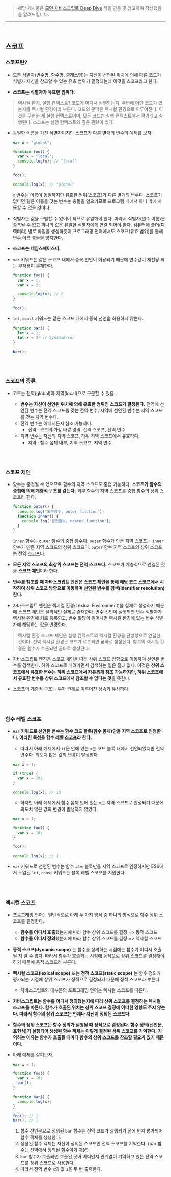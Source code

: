 > 해당 게시물은 [모던 자바스크립트 Deep Dive](https://wikibook.co.kr/mjs/) 책을 인용 및 참고하여 작성했음을 알려드립니다.

---

<br>

## 스코프

### 스코프란?

- 모든 식별자(변수명, 함수명, 클래스명)는 자신이 선언된 위치에 의해 다른 코드가 식별자 자신을 참조할 수 있는 유효 범위가 결정되는데 이것을 스코프라고 한다.

- **스코프는 식별자가 유효한 범위다.**

> 렉시컬 환경, 실행 컨텍스트?
> 코드가 어디서 실행되는지, 주변에 어떤 코드가 있는지를 렉시컬 환경이라 부른다. 코드의 문맥은 렉시컬 환경으로 이루어진다. 이것을 구현한 게 실행 컨텍스트이며, 모든 코드는 실행 컨텍스트에서 평가되고 실행된다. 스코프는 실행 컨텍스트와 깊은 관련이 있다.

- 동일한 이름을 가진 식별자이지만 스코프가 다른 별개의 변수의 예제를 보자.

  ```js
  var x = "global";

  function foo() {
    var x = "local";
    console.log(x); // "local"
  }

  foo();

  console.log(x); // "global"
  ```

  `x` 변수는 이름이 동일하지만 유효한 범위(스코프)가 다른 별개의 변수다.
  스코프가 없다면 같은 이름을 갖는 변수는 충돌을 일으키므로 프로그램 내에서 하나 밖에 사용할 수 없을 것이다.

- 식별자는 값을 구별할 수 있어야 되므로 유일해야 한다. 따라서 식별자(변수 이름)은 중복될 수 없고 하나의 값은 유일한 식별자에게 연결 되어야 한다. 컴퓨터에 폴더(디렉터리) 별로 파일을 생성하듯이 프로그래밍 언어에서도 스코프(유효 범위)를 통해 변수 이름 충돌을 방지한다.

- **스코프는 네임스페이스다.**

- `var` 키워드는 같은 스코프 내에서 중복 선언이 허용되기 때문에 변수값이 재할당 되는 부작용이 존재한다.

  ```js
  function foo() {
    var x = 1;
    var x = 2;

    console.log(x); // 2
  }

  foo();
  ```

- `let`, `const` 키워드는 같은 스코프 내에서 중복 선언을 허용하지 않는다.

  ```js
  function bar() {
    let x = 1;
    let x = 2; // SyntaxError
  }

  bar();
  ```

<br><br>

### 스코프의 종류

- 코드는 전역(global)과 지역(local)으로 구분할 수 있음.

  - **변수는 자신이 선언된 위치에 의해 유효한 범위인 스코프가 결정된다.**
    전역에 선언된 변수는 전역 스코프를 갖는 전역 변수, 지역에 선언된 변수는 지역 스코프를 갖는 지역 변수다.
  - 전역 변수는 어디서든지 참조 가능하다.
    - 전역 : 코드의 가장 바깥 영역, 전역 스코프, 전역 변수
  - 지역 변수는 자신의 지역 스코프, 하위 지역 스코프에서 유효하다.
    - 지역 : 함수 몸체 내부, 지역 스코프, 지역 변수

<br><br>

### 스코프 체인

- 함수는 중첩될 수 있으므로 함수의 지역 스코프도 중첩 가능하다. **스코프가 함수의 중첩에 의해 계층적 구조를 갖는다.** 외부 함수의 지역 스코프를 중첩 함수의 상위 스코프라 한다.

  ```js
  function outer() {
    console.log("외부함수, outer function");
    function inner() {
      console.log("중첩함수, nested function");
    }
  }
  ```

  `inner` 함수는 `outer` 함수의 중첩 함수다. `outer` 함수가 만든 지역 스코프는 `inner` 함수가 만든 지역 스코프의 상위 스코프다. `outer` 함수 지역 스코프의 상위 스코프는 전역 스코프다.

- **모든 지역 스코프의 최상위 스코프는 전역 스코프다.** 스코프가 계층적으로 연결된 것을 **스코프 체인**이라 한다.

- **변수를 참조할 때 자바스크립트 엔진은 스코프 체인을 통해 해당 코드 스코프에서 시작하여 상위 스코프 방향으로 이동하며 선언된 변수를 검색(identifier resolution)한다.**

- 자바스크립트 엔진은 렉시컬 환경(Lexical Environment)을 실제로 생성하기 때문에 스코프 체인은 물리적인 실체로 존재한다. 변수 선언이 실행되면 변수 식별자가 렉시컬 환경에 키로 등록되고, 변수 할당이 일어나면 렉시컬 환경에 있는 변수 식별자에 해당하는 값을 변경한다.

> 렉시컬 환경
> 스코프 체인은 실행 컨텍스트의 렉시컬 환경을 단방향으로 연결한 것이다. 전역 렉시컬 환경은 코드가 로드되면 곧바로 생성된다. 함수의 렉시컬 환경은 함수가 호출되면 곧바로 생성된다.

- 자바스크립트 엔진은 스코프 체인을 따라 상위 스코프 방향으로 이동하며 선언된 변수를 검색한다. 하위 스코프로 내려가면서 검색하는 일은 절대 없다. 이것은 **상위 스코프에서 유효한 변수는 하위 스코프에서 자유롭게 참조 가능하지만, 하위 스코프에서 유효한 변수를 상위 스코프에서 참조할 수 없다는 것**을 뜻한다.

- 스코프의 계층적 구조는 부자 관계로 이루어진 상속과 유사하다.

<br><br>

### 함수 레벨 스코프

- **`var` 키워드로 선언된 변수는 함수 코드 블록(함수 몸체)만을 지역 스코프로 인정한다. 이러한 특성을 함수 레벨 스코프라 한다.**

  - 따라서 아래 예제에서 `if`문 안에 있는 `x`는 코드 블록 내에서 선언되었지만 전역 변수다. 의도치 않은 값의 변경이 발생한다.

  ```js
  var x = 1;

  if (true) {
    var x = 10;
  }

  console.log(x); // 10
  ```

  - 하지만 아래 예제에서 함수 몸체 안에 있는 `x`는 지역 스코프로 인정되기 때문에 의도치 않은 값의 변경이 발생하지 않았다.

  ```js
  var x = 1;

  function foo() {
    var x = 10;
  }

  foo();

  console.log(x); // 1
  ```

- `var` 키워드로 선언된 변수는 함수 코드 블록만을 지역 스코프로 인정하지만 ES6에서 도입된 `let`, `const` 키워드는 블록 레벨 스코프를 지원한다.

<br><br>

### 렉시컬 스코프

- 프로그래밍 언어는 일반적으로 아래 두 가지 방식 중 하나의 방식으로 함수 상위 스코프를 결정한다.
  - **함수를 어디서 호출**했는지에 따라 함수 상위 스코프를 결정 => 동적 스코프
  - **함수를 어디서 정의**했는지에 따라 함수 상위 스코프를 결정 => 렉시컬 스코프
- **동적 스코프(dynamic scope)** 는 함수를 정의하는 시점에는 함수가 어디서 호출될 지 알 수 없다. 따라서 함수가 호출되는 시점에 동적으로 상위 스코프를 결정해야 하기 때문에 동적 스코프라 부른다.

- **렉시컬 스코프(lexical scope)** 또는 **정적 스코프(static scope)** 는 함수 정의가 평가되는 시점에 상위 스코프가 정적으로 결정되기 때문에 정적 스코프라 부른다.

  - 자바스크립트와 대부분의 프로그래밍 언어는 렉시컬 스코프를 따른다.

- **자바스크립트는 함수를 어디서 정의했는지에 따라 상위 스코프를 결정하는 렉시컬 스코프를 따른다. 함수가 호출된 위치는 상위 스코프 결정에 어떠한 영향도 주지 않는다. 따라서 함수의 상위 스코프는 언제나 자신이 정의된 스코프다.**

- **함수의 상위 스코프는 함수 정의가 실행될 때 정적으로 결정된다. 함수 정의(선언문, 표현식)가 실행되어 생성된 함수 객체는 이렇게 결정된 상위 스코프를 기억한다. 기억하는 이유는 함수가 호출될 때마다 함수의 상위 스코프를 참조할 필요가 있기 때문이다.**

- 아래 예제를 살펴보자.

  ```js
  var x = 1;

  function foo() {
    var x = 10;
    bar();
  }

  function bar() {
    console.log(x);
  }

  foo(); // 1
  bar(); // 1
  ```

  1. 함수 선언문으로 정의된 `bar` 함수는 전역 코드가 실행되기 전에 먼저 평가되어 함수 객체를 생성한다.
  2. 생성된 함수 객체는 자신이 정의된 스코프인 전역 스코프를 기억한다.
     (bar 함수는 전역에서 정의된 함수이기 때문)
  3. `bar` 함수가 호출되면 호출된 곳이 어디인지 관계없이 기억하고 있는 전역 스코프를 상위 스코프로 사용한다.
  4. 따라서 전역 변수 `x`의 값 `1`을 두 번 출력한다.
